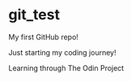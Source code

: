 # git_test
My first GitHub repo! 

Just starting my coding journey! 

Learning through The Odin Project
